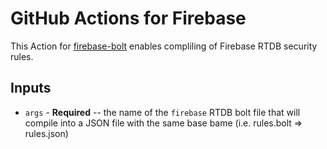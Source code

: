 # GitHub Actions for Firebase

This Action for [firebase-bolt](https://github.com/FirebaseExtended/bolt) enables compliling of Firebase RTDB security rules.

## Inputs

- `args` - **Required** -- the name of the `firebase` RTDB bolt file that will compile into a JSON file with the same base bame (i.e. rules.bolt => rules.json)
